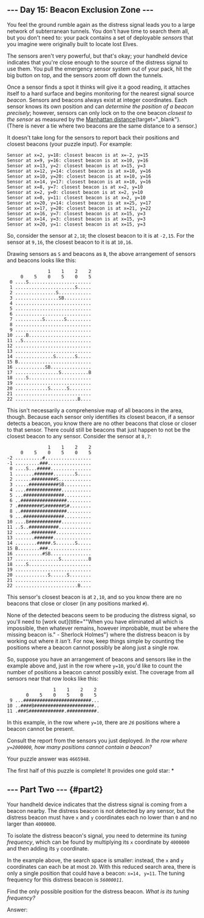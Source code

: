 ## \-\-- Day 15: Beacon Exclusion Zone \-\--

You feel the ground rumble again as the distress signal leads you to a
large network of subterranean tunnels. You don\'t have time to search
them all, but you don\'t need to: your pack contains a set of deployable
_sensors_ that you imagine were originally built to locate lost Elves.

The sensors aren\'t very powerful, but that\'s okay; your handheld
device indicates that you\'re close enough to the source of the distress
signal to use them. You pull the emergency sensor system out of your
pack, hit the big button on top, and the sensors zoom off down the
tunnels.

Once a sensor finds a spot it thinks will give it a good reading, it
attaches itself to a hard surface and begins monitoring for the nearest
signal source _beacon_. Sensors and beacons always exist at integer
coordinates. Each sensor knows its own position and can _determine the
position of a beacon precisely_; however, sensors can only lock on to
the one beacon _closest to the sensor_ as measured by the [Manhattan
distance](https://en.wikipedia.org/wiki/Taxicab_geometry){target="\_blank"}.
(There is never a tie where two beacons are the same distance to a
sensor.)

It doesn\'t take long for the sensors to report back their positions and
closest beacons (your puzzle input). For example:

    Sensor at x=2, y=18: closest beacon is at x=-2, y=15
    Sensor at x=9, y=16: closest beacon is at x=10, y=16
    Sensor at x=13, y=2: closest beacon is at x=15, y=3
    Sensor at x=12, y=14: closest beacon is at x=10, y=16
    Sensor at x=10, y=20: closest beacon is at x=10, y=16
    Sensor at x=14, y=17: closest beacon is at x=10, y=16
    Sensor at x=8, y=7: closest beacon is at x=2, y=10
    Sensor at x=2, y=0: closest beacon is at x=2, y=10
    Sensor at x=0, y=11: closest beacon is at x=2, y=10
    Sensor at x=20, y=14: closest beacon is at x=25, y=17
    Sensor at x=17, y=20: closest beacon is at x=21, y=22
    Sensor at x=16, y=7: closest beacon is at x=15, y=3
    Sensor at x=14, y=3: closest beacon is at x=15, y=3
    Sensor at x=20, y=1: closest beacon is at x=15, y=3

So, consider the sensor at `2,18`; the closest beacon to it is at
`-2,15`. For the sensor at `9,16`, the closest beacon to it is at
`10,16`.

Drawing sensors as `S` and beacons as `B`, the above arrangement of
sensors and beacons looks like this:

                   1    1    2    2
         0    5    0    5    0    5
     0 ....S.......................
     1 ......................S.....
     2 ...............S............
     3 ................SB..........
     4 ............................
     5 ............................
     6 ............................
     7 ..........S.......S.........
     8 ............................
     9 ............................
    10 ....B.......................
    11 ..S.........................
    12 ............................
    13 ............................
    14 ..............S.......S.....
    15 B...........................
    16 ...........SB...............
    17 ................S..........B
    18 ....S.......................
    19 ............................
    20 ............S......S........
    21 ............................
    22 .......................B....

This isn\'t necessarily a comprehensive map of all beacons in the area,
though. Because each sensor only identifies its closest beacon, if a
sensor detects a beacon, you know there are no other beacons that close
or closer to that sensor. There could still be beacons that just happen
to not be the closest beacon to any sensor. Consider the sensor at
`8,7`:

                   1    1    2    2
         0    5    0    5    0    5
    -2 ..........#.................
    -1 .........###................
     0 ....S...#####...............
     1 .......#######........S.....
     2 ......#########S............
     3 .....###########SB..........
     4 ....#############...........
     5 ...###############..........
     6 ..#################.........
     7 .#########S#######S#........
     8 ..#################.........
     9 ...###############..........
    10 ....B############...........
    11 ..S..###########............
    12 ......#########.............
    13 .......#######..............
    14 ........#####.S.......S.....
    15 B........###................
    16 ..........#SB...............
    17 ................S..........B
    18 ....S.......................
    19 ............................
    20 ............S......S........
    21 ............................
    22 .......................B....

This sensor\'s closest beacon is at `2,10`, and so you know there are no
beacons that close or closer (in any positions marked `#`).

None of the detected beacons seem to be producing the distress signal,
so you\'ll need to [work
out]{title="\"When you have eliminated all which is impossible, then whatever remains, however improbable, must be where the missing beacon is.\" - Sherlock Holmes"}
where the distress beacon is by working out where it _isn\'t_. For now,
keep things simple by counting the positions where a beacon cannot
possibly be along just a single row.

So, suppose you have an arrangement of beacons and sensors like in the
example above and, just in the row where `y=10`, you\'d like to count
the number of positions a beacon cannot possibly exist. The coverage
from all sensors near that row looks like this:

                     1    1    2    2
           0    5    0    5    0    5
     9 ...#########################...
    10 ..####B######################..
    11 .###S#############.###########.

In this example, in the row where `y=10`, there are _`26`_ positions
where a beacon cannot be present.

Consult the report from the sensors you just deployed. _In the row where
`y=2000000`, how many positions cannot contain a beacon?_

Your puzzle answer was `4665948`.

The first half of this puzzle is complete! It provides one gold star: \*

## \-\-- Part Two \-\-- {#part2}

Your handheld device indicates that the distress signal is coming from a
beacon nearby. The distress beacon is not detected by any sensor, but
the distress beacon must have `x` and `y` coordinates each no lower than
`0` and no larger than `4000000`.

To isolate the distress beacon\'s signal, you need to determine its
_tuning frequency_, which can be found by multiplying its `x` coordinate
by `4000000` and then adding its `y` coordinate.

In the example above, the search space is smaller: instead, the `x` and
`y` coordinates can each be at most `20`. With this reduced search area,
there is only a single position that could have a beacon: `x=14, y=11`.
The tuning frequency for this distress beacon is _`56000011`_.

Find the only possible position for the distress beacon. _What is its
tuning frequency?_

Answer:
